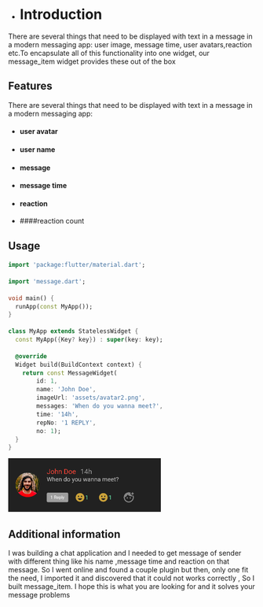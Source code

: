 - # Introduction
There are several things that need to be displayed with text in a message in a modern messaging app:
user image, message time, user avatars,reaction etc.To encapsulate all of this functionality into
one widget, our message_item widget provides these out of the box

## Features

There are several things that need to be displayed with text in a message in a modern messaging app:
- #### user avatar 
- #### user name 
- #### message
- #### message time 
- #### reaction 
- ####reaction count

## Usage

```dart
import 'package:flutter/material.dart';

import 'message.dart';

void main() {
  runApp(const MyApp());
}

class MyApp extends StatelessWidget {
  const MyApp({Key? key}) : super(key: key);

  @override
  Widget build(BuildContext context) {
    return const MessageWidget(
        id: 1,
        name: 'John Doe',
        imageUrl: 'assets/avatar2.png',
        messages: 'When do you wanna meet?',
        time: '14h',
        repNo: '1 REPLY',
        no: 1);
  }
}

```
![alt text](https://github.com/mawais38/message_item/blob/main/assets/widget.PNG)

## Additional information

I was building a chat application and I needed to get message of sender with different thing like
his name ,message time and reaction on that message. So I went online and found a couple plugin but
then, only one fit the need, I imported it and discovered that it could not works correctly , So I
built message_item. I hope this is what you are looking for and it solves your message problems